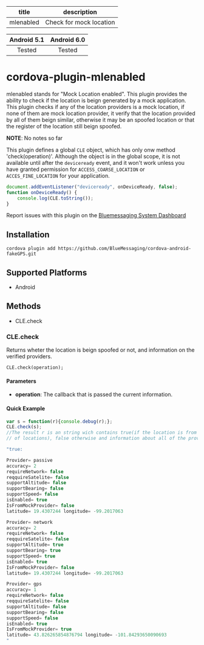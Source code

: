 |title|description|
|:-:|:-:|
|mlenabled|Check for mock location|

|Android 5.1|Android 6.0|
|:-:|:-:|
|Tested|Tested|

# cordova-plugin-mlenabled

mlenabled stands for "Mock Location enabled".
This plugin provides the ability to check if the location is beign generated by a mock application. 
This plugin checks if any of the location providers is a mock location, if none of them are mock location provider, it verify 
that the location provided by all of them beign similar, otherwise it may be an spoofed location or that the register of the location still beign spoofed.

__NOTE__: No notes so far

This plugin defines a global `CLE` object, which has only onw method 'check(operation)'.
Although the object is in the global scope, it is not available until after the `deviceready` event, and it won't work
unless you have granted permission for `ACCESS_COARSE_LOCATION` or `ACCES_FINE_LOCATION` for your application.

```js
document.addEventListener("deviceready", onDeviceReady, false);
function onDeviceReady() {
    console.log(CLE.toString());
}
```

Report issues with this plugin on the [Bluemessaging System Dashboard ](https://bluemessaging.atlassian.net/secure/Dashboard.jspa)


## Installation

    cordova plugin add https://github.com/BlueMessaging/cordova-android-fakeGPS.git

## Supported Platforms
- Android

## Methods
- CLE.check

### CLE.check

Returns wheter the location is beign spoofed or not, and information on the verified providers.

    CLE.check(operation);

#### Parameters

- __operation__: The callback that is passed the current information.

#### Quick Example

```js
var s = function(r){console.debug(r);};
CLE.check(s);
//The result r is an string wich contains true(if the location is from a mock provider or if theres an missmatch
// of locations), false otherwise and information about all of the providers tha have been checked

"true:

Provider= passive
accuracy= 2
requireNetwork= false
reqquireSatelite= false
supportAltitude= false
supportBearing= false
supportSpeed= false
isEnabled= true
IsFromMockProvider= false
latitude= 19.4307244 longitude= -99.2017063

Provider= network
accuracy= 2
requireNetwork= false
reqquireSatelite= false
supportAltitude= true
supportBearing= true
supportSpeed= true
isEnabled= true
IsFromMockProvider= false
latitude= 19.4307244 longitude= -99.2017063

Provider= gps
accuracy= 1
requireNetwork= false
reqquireSatelite= false
supportAltitude= false
supportBearing= false
supportSpeed= false
isEnabled= true
IsFromMockProvider= true
latitude= 43.826265854876794 longitude= -101.84293650090693
"
```